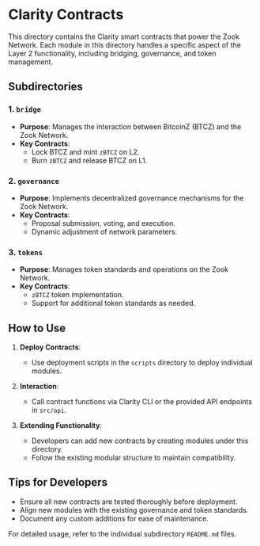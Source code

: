 # Clarity Contracts

This directory contains the Clarity smart contracts that power the Zook Network. Each module in this directory handles a specific aspect of the Layer 2 functionality, including bridging, governance, and token management.

## **Subdirectories**

### 1. `bridge`
- **Purpose**: Manages the interaction between BitcoinZ (BTCZ) and the Zook Network.
- **Key Contracts**:
  - Lock BTCZ and mint `zBTCZ` on L2.
  - Burn `zBTCZ` and release BTCZ on L1.

### 2. `governance`
- **Purpose**: Implements decentralized governance mechanisms for the Zook Network.
- **Key Contracts**:
  - Proposal submission, voting, and execution.
  - Dynamic adjustment of network parameters.

### 3. `tokens`
- **Purpose**: Manages token standards and operations on the Zook Network.
- **Key Contracts**:
  - `zBTCZ` token implementation.
  - Support for additional token standards as needed.

## **How to Use**

1. **Deploy Contracts**:
   - Use deployment scripts in the `scripts` directory to deploy individual modules.

2. **Interaction**:
   - Call contract functions via Clarity CLI or the provided API endpoints in `src/api`.

3. **Extending Functionality**:
   - Developers can add new contracts by creating modules under this directory.
   - Follow the existing modular structure to maintain compatibility.

## **Tips for Developers**
- Ensure all new contracts are tested thoroughly before deployment.
- Align new modules with the existing governance and token standards.
- Document any custom additions for ease of maintenance.

For detailed usage, refer to the individual subdirectory `README.md` files.


